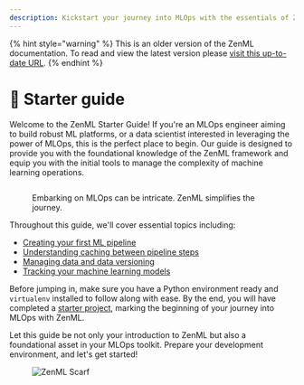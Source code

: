 ```yaml
---
description: Kickstart your journey into MLOps with the essentials of ZenML.
---
```


{% hint style="warning" %}
This is an older version of the ZenML documentation. To read and view the latest version please [visit this up-to-date URL](https://docs.zenml.io).
{% endhint %}


# 🐣 Starter guide

Welcome to the ZenML Starter Guide! If you're an MLOps engineer aiming to build robust ML platforms, or a data scientist interested in leveraging the power of MLOps, this is the perfect place to begin. Our guide is designed to provide you with the foundational knowledge of the ZenML framework and equip you with the initial tools to manage the complexity of machine learning operations.

<figure><img src="../../.gitbook/assets/abstractions_showcase.png" alt=""><figcaption><p>Embarking on MLOps can be intricate. ZenML simplifies the journey.</p></figcaption></figure>

Throughout this guide, we'll cover essential topics including:

* [Creating your first ML pipeline](create-an-ml-pipeline.md)
* [Understanding caching between pipeline steps](cache-previous-executions.md)
* [Managing data and data versioning](manage-artifacts.md)
* [Tracking your machine learning models](track-ml-models.md)

Before jumping in, make sure you have a Python environment ready and `virtualenv` installed to follow along with ease. By the end, you will have completed a [starter project](starter-project.md), marking the beginning of your journey into MLOps with ZenML.

Let this guide be not only your introduction to ZenML but also a foundational asset in your MLOps toolkit. Prepare your development environment, and let's get started!

<figure><img src="https://static.scarf.sh/a.png?x-pxid=f0b4f458-0a54-4fcd-aa95-d5ee424815bc" alt="ZenML Scarf"><figcaption></figcaption></figure>
